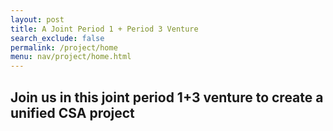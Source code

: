 ```yaml
---
layout: post
title: A Joint Period 1 + Period 3 Venture
search_exclude: false
permalink: /project/home
menu: nav/project/home.html
---
```


## Join us in this joint period 1+3 venture to create a unified CSA project 